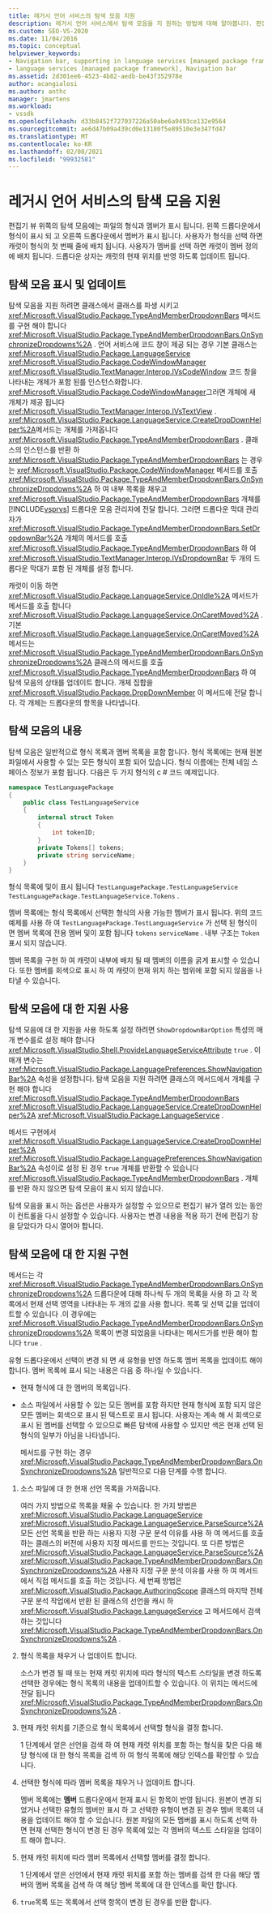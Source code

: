 ```yaml
---
title: 레거시 언어 서비스의 탐색 모음 지원
description: 레거시 언어 서비스에서 탐색 모음을 지 원하는 방법에 대해 알아봅니다. 편집기 보기의 탐색 모음은 파일의 형식 및 멤버를 표시 합니다.
ms.custom: SEO-VS-2020
ms.date: 11/04/2016
ms.topic: conceptual
helpviewer_keywords:
- Navigation bar, supporting in language services [managed package framework]
- language services [managed package framework], Navigation bar
ms.assetid: 2d301ee6-4523-4b82-aedb-be43f352978e
author: acangialosi
ms.author: anthc
manager: jmartens
ms.workload:
- vssdk
ms.openlocfilehash: d33b8452f727037226a50abe6a9493ce132e9564
ms.sourcegitcommit: ae6d47b09a439cd0e13180f5e89510e3e347fd47
ms.translationtype: MT
ms.contentlocale: ko-KR
ms.lasthandoff: 02/08/2021
ms.locfileid: "99932581"
---
```

# <a name="support-for-the-navigation-bar-in-a-legacy-language-service"></a>레거시 언어 서비스의 탐색 모음 지원
편집기 뷰 위쪽의 탐색 모음에는 파일의 형식과 멤버가 표시 됩니다. 왼쪽 드롭다운에서 형식이 표시 되 고 오른쪽 드롭다운에서 멤버가 표시 됩니다. 사용자가 형식을 선택 하면 캐럿이 형식의 첫 번째 줄에 배치 됩니다. 사용자가 멤버를 선택 하면 캐럿이 멤버 정의에 배치 됩니다. 드롭다운 상자는 캐럿의 현재 위치를 반영 하도록 업데이트 됩니다.

## <a name="displaying-and-updating-the-navigation-bar"></a>탐색 모음 표시 및 업데이트
 탐색 모음을 지원 하려면 클래스에서 클래스를 파생 시키고 <xref:Microsoft.VisualStudio.Package.TypeAndMemberDropdownBars> 메서드를 구현 해야 합니다 <xref:Microsoft.VisualStudio.Package.TypeAndMemberDropdownBars.OnSynchronizeDropdowns%2A> . 언어 서비스에 코드 창이 제공 되는 경우 기본 클래스는 <xref:Microsoft.VisualStudio.Package.LanguageService> <xref:Microsoft.VisualStudio.Package.CodeWindowManager> <xref:Microsoft.VisualStudio.TextManager.Interop.IVsCodeWindow> 코드 창을 나타내는 개체가 포함 된를 인스턴스화합니다. <xref:Microsoft.VisualStudio.Package.CodeWindowManager>그러면 개체에 새 개체가 제공 됩니다 <xref:Microsoft.VisualStudio.TextManager.Interop.IVsTextView> . <xref:Microsoft.VisualStudio.Package.LanguageService.CreateDropDownHelper%2A>메서드는 개체를 가져옵니다 <xref:Microsoft.VisualStudio.Package.TypeAndMemberDropdownBars> . 클래스의 인스턴스를 반환 하 <xref:Microsoft.VisualStudio.Package.TypeAndMemberDropdownBars> 는 경우는 <xref:Microsoft.VisualStudio.Package.CodeWindowManager> 메서드를 호출 <xref:Microsoft.VisualStudio.Package.TypeAndMemberDropdownBars.OnSynchronizeDropdowns%2A> 하 여 내부 목록을 채우고 <xref:Microsoft.VisualStudio.Package.TypeAndMemberDropdownBars> 개체를 [!INCLUDE[vsprvs](../../code-quality/includes/vsprvs_md.md)] 드롭다운 모음 관리자에 전달 합니다. 그러면 드롭다운 막대 관리자가 <xref:Microsoft.VisualStudio.Package.TypeAndMemberDropdownBars.SetDropdownBar%2A> 개체의 메서드를 호출 <xref:Microsoft.VisualStudio.Package.TypeAndMemberDropdownBars> 하 여 <xref:Microsoft.VisualStudio.TextManager.Interop.IVsDropdownBar> 두 개의 드롭다운 막대가 포함 된 개체를 설정 합니다.

 캐럿이 이동 하면 <xref:Microsoft.VisualStudio.Package.LanguageService.OnIdle%2A> 메서드가 메서드를 호출 합니다 <xref:Microsoft.VisualStudio.Package.LanguageService.OnCaretMoved%2A> . 기본 <xref:Microsoft.VisualStudio.Package.LanguageService.OnCaretMoved%2A> 메서드는 <xref:Microsoft.VisualStudio.Package.TypeAndMemberDropdownBars.OnSynchronizeDropdowns%2A> 클래스의 메서드를 호출 <xref:Microsoft.VisualStudio.Package.TypeAndMemberDropdownBars> 하 여 탐색 모음의 상태를 업데이트 합니다. 개체 집합을 <xref:Microsoft.VisualStudio.Package.DropDownMember> 이 메서드에 전달 합니다. 각 개체는 드롭다운의 항목을 나타냅니다.

## <a name="the-contents-of-the-navigation-bar"></a>탐색 모음의 내용
 탐색 모음은 일반적으로 형식 목록과 멤버 목록을 포함 합니다. 형식 목록에는 현재 원본 파일에서 사용할 수 있는 모든 형식이 포함 되어 있습니다. 형식 이름에는 전체 네임 스페이스 정보가 포함 됩니다. 다음은 두 가지 형식의 c # 코드 예제입니다.

```csharp
namespace TestLanguagePackage
{
    public class TestLanguageService
    {
        internal struct Token
        {
            int tokenID;
        }
        private Tokens[] tokens;
        private string serviceName;
    }
}
```

 형식 목록에 및이 표시 됩니다 `TestLanguagePackage.TestLanguageService` `TestLanguagePackage.TestLanguageService.Tokens` .

 멤버 목록에는 형식 목록에서 선택한 형식의 사용 가능한 멤버가 표시 됩니다. 위의 코드 예제를 사용 하 여 `TestLanguagePackage.TestLanguageService` 가 선택 된 형식이 면 멤버 목록에 전용 멤버 및이 포함 됩니다 `tokens` `serviceName` . 내부 구조는 `Token` 표시 되지 않습니다.

 멤버 목록을 구현 하 여 캐럿이 내부에 배치 될 때 멤버의 이름을 굵게 표시할 수 있습니다. 또한 멤버를 회색으로 표시 하 여 캐럿이 현재 위치 하는 범위에 포함 되지 않음을 나타낼 수 있습니다.

## <a name="enabling-support-for-the-navigation-bar"></a>탐색 모음에 대 한 지원 사용
 탐색 모음에 대 한 지원을 사용 하도록 설정 하려면 `ShowDropdownBarOption` 특성의 매개 변수를로 설정 해야 합니다 <xref:Microsoft.VisualStudio.Shell.ProvideLanguageServiceAttribute> `true` . 이 매개 변수는 <xref:Microsoft.VisualStudio.Package.LanguagePreferences.ShowNavigationBar%2A> 속성을 설정합니다. 탐색 모음을 지원 하려면 클래스의 메서드에서 개체를 구현 해야 합니다 <xref:Microsoft.VisualStudio.Package.TypeAndMemberDropdownBars> <xref:Microsoft.VisualStudio.Package.LanguageService.CreateDropDownHelper%2A> <xref:Microsoft.VisualStudio.Package.LanguageService> .

 메서드 구현에서 <xref:Microsoft.VisualStudio.Package.LanguageService.CreateDropDownHelper%2A> <xref:Microsoft.VisualStudio.Package.LanguagePreferences.ShowNavigationBar%2A> 속성이로 설정 된 경우 `true` 개체를 반환할 수 있습니다 <xref:Microsoft.VisualStudio.Package.TypeAndMemberDropdownBars> . 개체를 반환 하지 않으면 탐색 모음이 표시 되지 않습니다.

 탐색 모음을 표시 하는 옵션은 사용자가 설정할 수 있으므로 편집기 뷰가 열려 있는 동안이 컨트롤을 다시 설정할 수 있습니다. 사용자는 변경 내용을 적용 하기 전에 편집기 창을 닫았다가 다시 열어야 합니다.

## <a name="implementing-support-for-the-navigation-bar"></a>탐색 모음에 대 한 지원 구현
 메서드는 각 <xref:Microsoft.VisualStudio.Package.TypeAndMemberDropdownBars.OnSynchronizeDropdowns%2A> 드롭다운에 대해 하나씩 두 개의 목록을 사용 하 고 각 목록에서 현재 선택 영역을 나타내는 두 개의 값을 사용 합니다. 목록 및 선택 값을 업데이트할 수 있습니다 .이 경우에는 <xref:Microsoft.VisualStudio.Package.TypeAndMemberDropdownBars.OnSynchronizeDropdowns%2A> 목록이 변경 되었음을 나타내는 메서드가를 반환 해야 합니다 `true` .

 유형 드롭다운에서 선택이 변경 되 면 새 유형을 반영 하도록 멤버 목록을 업데이트 해야 합니다. 멤버 목록에 표시 되는 내용은 다음 중 하나일 수 있습니다.

- 현재 형식에 대 한 멤버의 목록입니다.

- 소스 파일에서 사용할 수 있는 모든 멤버를 포함 하지만 현재 형식에 포함 되지 않은 모든 멤버는 회색으로 표시 된 텍스트로 표시 됩니다. 사용자는 계속 해 서 회색으로 표시 된 멤버를 선택할 수 있으므로 빠른 탐색에 사용할 수 있지만 색은 현재 선택 된 형식의 일부가 아님을 나타냅니다.

  메서드를 구현 하는 경우 <xref:Microsoft.VisualStudio.Package.TypeAndMemberDropdownBars.OnSynchronizeDropdowns%2A> 일반적으로 다음 단계를 수행 합니다.

1. 소스 파일에 대 한 현재 선언 목록을 가져옵니다.

     여러 가지 방법으로 목록을 채울 수 있습니다. 한 가지 방법은 <xref:Microsoft.VisualStudio.Package.LanguageService> <xref:Microsoft.VisualStudio.Package.LanguageService.ParseSource%2A> 모든 선언 목록을 반환 하는 사용자 지정 구문 분석 이유를 사용 하 여 메서드를 호출 하는 클래스의 버전에 사용자 지정 메서드를 만드는 것입니다. 또 다른 방법은 <xref:Microsoft.VisualStudio.Package.LanguageService.ParseSource%2A> <xref:Microsoft.VisualStudio.Package.TypeAndMemberDropdownBars.OnSynchronizeDropdowns%2A> 사용자 지정 구문 분석 이유를 사용 하 여 메서드에서 직접 메서드를 호출 하는 것입니다. 세 번째 방법은 <xref:Microsoft.VisualStudio.Package.AuthoringScope> 클래스의 마지막 전체 구문 분석 작업에서 반환 된 클래스의 선언을 캐시 하 <xref:Microsoft.VisualStudio.Package.LanguageService> 고 메서드에서 검색 하는 것입니다 <xref:Microsoft.VisualStudio.Package.TypeAndMemberDropdownBars.OnSynchronizeDropdowns%2A> .

2. 형식 목록을 채우거 나 업데이트 합니다.

     소스가 변경 될 때 또는 현재 캐럿 위치에 따라 형식의 텍스트 스타일을 변경 하도록 선택한 경우에는 형식 목록의 내용을 업데이트할 수 있습니다. 이 위치는 메서드에 전달 됩니다 <xref:Microsoft.VisualStudio.Package.TypeAndMemberDropdownBars.OnSynchronizeDropdowns%2A> .

3. 현재 캐럿 위치를 기준으로 형식 목록에서 선택할 형식을 결정 합니다.

     1 단계에서 얻은 선언을 검색 하 여 현재 캐럿 위치를 포함 하는 형식을 찾은 다음 해당 형식에 대 한 형식 목록을 검색 하 여 형식 목록에 해당 인덱스를 확인할 수 있습니다.

4. 선택한 형식에 따라 멤버 목록을 채우거 나 업데이트 합니다.

     멤버 목록에는 **멤버** 드롭다운에서 현재 표시 된 항목이 반영 됩니다. 원본이 변경 되었거나 선택한 유형의 멤버만 표시 하 고 선택한 유형이 변경 된 경우 멤버 목록의 내용을 업데이트 해야 할 수 있습니다. 원본 파일의 모든 멤버를 표시 하도록 선택 하면 현재 선택한 형식이 변경 된 경우 목록에 있는 각 멤버의 텍스트 스타일을 업데이트 해야 합니다.

5. 현재 캐럿 위치에 따라 멤버 목록에서 선택할 멤버를 결정 합니다.

     1 단계에서 얻은 선언에서 현재 캐럿 위치를 포함 하는 멤버를 검색 한 다음 해당 멤버의 멤버 목록을 검색 하 여 해당 멤버 목록에 대 한 인덱스를 확인 합니다.

6. `true`목록 또는 목록에서 선택 항목이 변경 된 경우를 반환 합니다.
